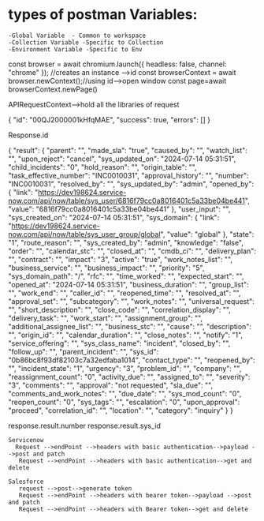 

# types of postman Variables:
    -Global Variable  - Common to workspace
    -Collection Variable -Specific to Collection
    -Environment Variable -Specific to Env 

 const browser = await chromium.launch({ headless: false, channel: "chrome" });   //creates an instance -->id 
    const browserContext = await browser.newContext();//using id-->open window 
     const page=await  browserContext.newPage()


APIRequestContext-->hold all the libraries of request 


{
    "id": "00QJ2000001kHfqMAE",
    "success": true,
    "errors": []
}

Response.id


{
    "result": {
      "parent": "",
      "made_sla": "true",
      "caused_by": "",
      "watch_list": "",
      "upon_reject": "cancel",
      "sys_updated_on": "2024-07-14 05:31:51",
      "child_incidents": "0",
      "hold_reason": "",
      "origin_table": "",
      "task_effective_number": "INC0010031",
      "approval_history": "",
      "number": "INC0010031",
      "resolved_by": "",
      "sys_updated_by": "admin",
      "opened_by": {
        "link": "https://dev198624.service-now.com/api/now/table/sys_user/6816f79cc0a8016401c5a33be04be441",
        "value": "6816f79cc0a8016401c5a33be04be441"
      },
      "user_input": "",
      "sys_created_on": "2024-07-14 05:31:51",
      "sys_domain": {
        "link": "https://dev198624.service-now.com/api/now/table/sys_user_group/global",
        "value": "global"
      },
      "state": "1",
      "route_reason": "",
      "sys_created_by": "admin",
      "knowledge": "false",
      "order": "",
      "calendar_stc": "",
      "closed_at": "",
      "cmdb_ci": "",
      "delivery_plan": "",
      "contract": "",
      "impact": "3",
      "active": "true",
      "work_notes_list": "",
      "business_service": "",
      "business_impact": "",
      "priority": "5",
      "sys_domain_path": "/",
      "rfc": "",
      "time_worked": "",
      "expected_start": "",
      "opened_at": "2024-07-14 05:31:51",
      "business_duration": "",
      "group_list": "",
      "work_end": "",
      "caller_id": "",
      "reopened_time": "",
      "resolved_at": "",
      "approval_set": "",
      "subcategory": "",
      "work_notes": "",
      "universal_request": "",
      "short_description": "",
      "close_code": "",
      "correlation_display": "",
      "delivery_task": "",
      "work_start": "",
      "assignment_group": "",
      "additional_assignee_list": "",
      "business_stc": "",
      "cause": "",
      "description": "",
      "origin_id": "",
      "calendar_duration": "",
      "close_notes": "",
      "notify": "1",
      "service_offering": "",
      "sys_class_name": "incident",
      "closed_by": "",
      "follow_up": "",
      "parent_incident": "",
      "sys_id": "0b86bc8f93df82103c7a32edfaba1014",
      "contact_type": "",
      "reopened_by": "",
      "incident_state": "1",
      "urgency": "3",
      "problem_id": "",
      "company": "",
      "reassignment_count": "0",
      "activity_due": "",
      "assigned_to": "",
      "severity": "3",
      "comments": "",
      "approval": "not requested",
      "sla_due": "",
      "comments_and_work_notes": "",
      "due_date": "",
      "sys_mod_count": "0",
      "reopen_count": "0",
      "sys_tags": "",
      "escalation": "0",
      "upon_approval": "proceed",
      "correlation_id": "",
      "location": "",
      "category": "inquiry"
    }
  }


  response.result.number
    response.result.sys_id


    Servicenow
      Request -->endPoint -->headers with basic authentication-->payload -->post and patch
       Request -->endPoint -->headers with basic authentication-->get and delete

    Salesforce
       request -->post-->generate token
       Request -->endPoint -->headers with bearer token-->payload -->post and patch
       Request -->endPoint -->headers with Bearer token-->get and delete